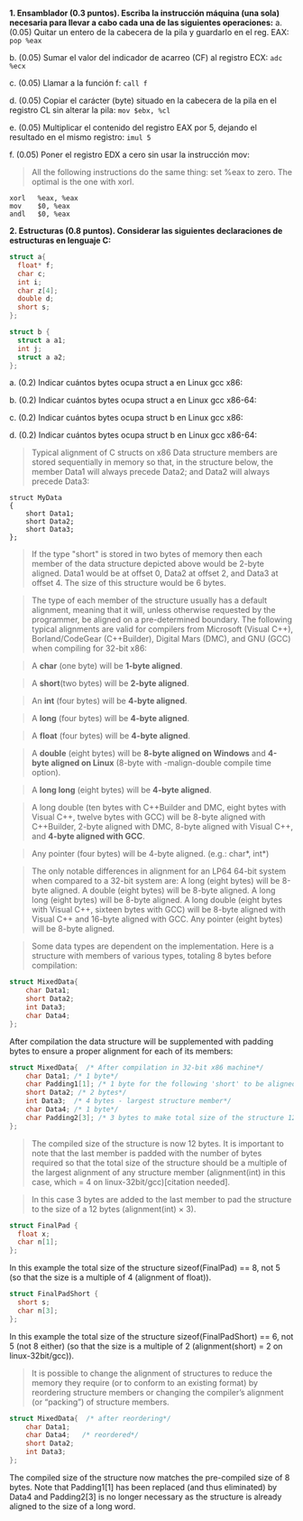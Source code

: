 **1. Ensamblador (0.3 puntos). Escriba la instrucción máquina (una sola)
necesaria para llevar a cabo cada una de las siguientes operaciones:**
a. (0.05) Quitar un entero de la cabecera de la pila y guardarlo en el reg. EAX:
`pop %eax`

b. (0.05) Sumar el valor del indicador de acarreo (CF) al registro ECX: `adc %ecx`

c. (0.05) Llamar a la función f: `call f`

d. (0.05) Copiar el carácter (byte) situado en la cabecera de la pila en el registro CL sin alterar la pila: `mov $ebx, %cl`

e. (0.05) Multiplicar el contenido del registro EAX por 5, dejando el resultado
en el mismo registro: `imul 5`

f. (0.05) Poner el registro EDX a cero sin usar la instrucción mov:

>All the following instructions do the same thing: set %eax to zero. The optimal is the one with xorl.
~~~
xorl   %eax, %eax
mov    $0, %eax
andl   $0, %eax
~~~

**2. Estructuras (0.8 puntos). Considerar las siguientes declaraciones de
estructuras en lenguaje C:**
~~~c
struct a{
  float* f;
  char c;
  int i;
  char z[4];
  double d;
  short s;
};

struct b {
  struct a a1;
  int j;
  struct a a2;
};
~~~
a. (0.2) Indicar cuántos bytes ocupa struct a en Linux gcc x86:

b. (0.2) Indicar cuántos bytes ocupa struct a en Linux gcc x86-64:

c. (0.2) Indicar cuántos bytes ocupa struct b en Linux gcc x86:

d. (0.2) Indicar cuántos bytes ocupa struct b en Linux gcc x86-64:

>Typical alignment of C structs on x86
Data structure members are stored sequentially in memory so that, in the structure below, the member Data1 will always precede Data2; and Data2 will always precede Data3:
~~~
struct MyData
{
    short Data1;
    short Data2;
    short Data3;
};
~~~

>If the type "short" is stored in two bytes of memory then each member of the data structure depicted above would be 2-byte aligned. Data1 would be at offset 0, Data2 at offset 2, and Data3 at offset 4. The size of this structure would be 6 bytes.

>The type of each member of the structure usually has a default alignment, meaning that it will, unless otherwise requested by the programmer, be aligned on a pre-determined boundary. The following typical alignments are valid for compilers from Microsoft (Visual C++), Borland/CodeGear (C++Builder), Digital Mars (DMC), and GNU (GCC) when compiling for 32-bit x86:

>A **char** (one byte) will be **1-byte aligned**.

>A **short**(two bytes) will be **2-byte aligned**.

>An **int** (four bytes) will be **4-byte aligned**.

>A **long** (four bytes) will be **4-byte aligned**.

>A **float** (four bytes) will be **4-byte aligned**.

>A **double** (eight bytes) will be **8-byte aligned on Windows** and **4-byte aligned on Linux** (8-byte with -malign-double compile time option).

>A **long long** (eight bytes) will be **4-byte aligned**.

>A long double (ten bytes with C++Builder and DMC, eight bytes with Visual C++, twelve bytes with GCC) will be 8-byte aligned with C++Builder, 2-byte aligned with DMC, 8-byte aligned with Visual C++, and **4-byte aligned with GCC**.

>Any pointer (four bytes) will be 4-byte aligned. (e.g.: char*, int*)

>The only notable differences in alignment for an LP64 64-bit system when compared to a 32-bit system are:
    A long (eight bytes) will be 8-byte aligned.
    A double (eight bytes) will be 8-byte aligned.
    A long long (eight bytes) will be 8-byte aligned.
    A long double (eight bytes with Visual C++, sixteen bytes with GCC) will be 8-byte aligned with Visual C++ and 16-byte aligned with GCC.
    Any pointer (eight bytes) will be 8-byte aligned.

>Some data types are dependent on the implementation.
Here is a structure with members of various types, totaling 8 bytes before compilation:
~~~c
struct MixedData{
    char Data1;
    short Data2;
    int Data3;
    char Data4;
};
~~~
After compilation the data structure will be supplemented with padding bytes to ensure a proper alignment for each of its members:
~~~c
struct MixedData{  /* After compilation in 32-bit x86 machine*/
    char Data1; /* 1 byte*/
    char Padding1[1]; /* 1 byte for the following 'short' to be aligned on a 2 byte boundary assuming that the address where structure begins is an even number*/
    short Data2; /* 2 bytes*/
    int Data3;  /* 4 bytes - largest structure member*/
    char Data4; /* 1 byte*/
    char Padding2[3]; /* 3 bytes to make total size of the structure 12 bytes*/
};
~~~

>The compiled size of the structure is now 12 bytes. It is important to note that the last member is padded with the number of bytes required so that the total size of the structure should be a multiple of the largest alignment of any structure member (alignment(int) in this case, which = 4 on linux-32bit/gcc)[citation needed].

>In this case 3 bytes are added to the last member to pad the structure to the size of a 12 bytes (alignment(int) × 3).
~~~c
struct FinalPad {
  float x;
  char n[1];
};
~~~
In this example the total size of the structure sizeof(FinalPad) == 8, not 5 (so that the size is a multiple of 4 (alignment of float)).
~~~c
struct FinalPadShort {
  short s;
  char n[3];
};
~~~
In this example the total size of the structure sizeof(FinalPadShort) == 6, not 5 (not 8 either) (so that the size is a multiple of 2 (alignment(short) = 2 on linux-32bit/gcc)).

>It is possible to change the alignment of structures to reduce the memory they require (or to conform to an existing format) by reordering structure members or changing the compiler’s alignment (or “packing”) of structure members.
~~~c
struct MixedData{  /* after reordering*/
    char Data1;
    char Data4;   /* reordered*/
    short Data2;
    int Data3;
};
~~~
The compiled size of the structure now matches the pre-compiled size of 8 bytes. Note that Padding1[1] has been replaced (and thus eliminated) by Data4 and Padding2[3] is no longer necessary as the structure is already aligned to the size of a long word.
